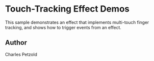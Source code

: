Touch-Tracking Effect Demos
=============

This sample demonstrates an effect that implements multi-touch finger tracking, and shows how to trigger events from an effect.

Author
------

Charles Petzold
